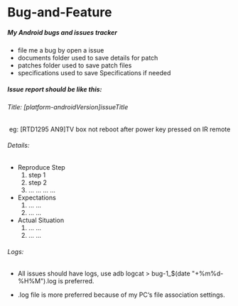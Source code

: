 # Bug-and-Feature
##### My Android bugs and issues tracker

- file me a bug by open a issue
- documents folder used to save details for patch
- patches folder used to save patch files
- specifications used to save Specifications if needed

##### Issue report should be like this:

###### *Title*: [platform-androidVersion]issueTitle

​	eg: [RTD1295 AN9]TV box not reboot after power key pressed on IR remote

###### Details:

- Reproduce Step
  1. step 1
  2. step 2
  3. ... ... ... ...
- Expectations
  1. ... ...
  2. ... ...
- Actual Situation
  1. ... ...
  2. ... ...

###### Logs:

- All issues should have logs, use adb logcat  > bug-1_$(date "+%m%d-%H%M").log is preferred.

- .log file is more preferred because of my PC‘s file association settings.
